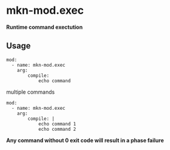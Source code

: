 # mkn-mod.exec

**Runtime command exectution** 


## Usage

    mod:
      - name: mkn-mod.exec
        arg:
            compile:
                echo command


multiple commands

    mod:
      - name: mkn-mod.exec
        arg:
            compile: |
                echo command 1
                echo command 2

**Any command without 0 exit code will result in a phase failure**